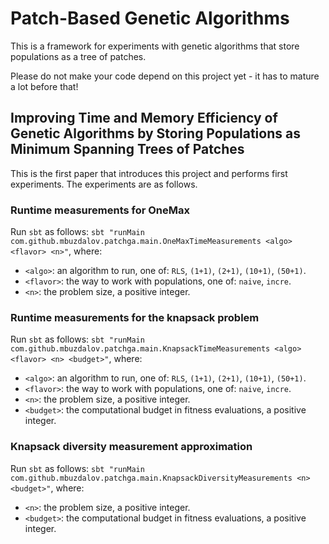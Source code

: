 # Patch-Based Genetic Algorithms

This is a framework for experiments with genetic algorithms that store populations as a tree of patches.

Please do not make your code depend on this project yet - it has to mature a lot before that!

## Improving Time and Memory Efficiency of Genetic Algorithms by Storing Populations as Minimum Spanning Trees of Patches

This is the first paper that introduces this project and performs first experiments. The experiments are as follows.

### Runtime measurements for OneMax

Run `sbt` as follows: `sbt "runMain com.github.mbuzdalov.patchga.main.OneMaxTimeMeasurements <algo> <flavor> <n>"`, where:
- `<algo>`: an algorithm to run, one of: `RLS`, `(1+1)`, `(2+1)`, `(10+1)`, `(50+1)`.
- `<flavor>`: the way to work with populations, one of: `naive`, `incre`.
- `<n>`: the problem size, a positive integer.

### Runtime measurements for the knapsack problem

Run `sbt` as follows: `sbt "runMain com.github.mbuzdalov.patchga.main.KnapsackTimeMeasurements <algo> <flavor> <n> <budget>"`, where:
- `<algo>`: an algorithm to run, one of: `RLS`, `(1+1)`, `(2+1)`, `(10+1)`, `(50+1)`.
- `<flavor>`: the way to work with populations, one of: `naive`, `incre`.
- `<n>`: the problem size, a positive integer.
- `<budget>`: the computational budget in fitness evaluations, a positive integer.

### Knapsack diversity measurement approximation

Run `sbt` as follows: `sbt "runMain com.github.mbuzdalov.patchga.main.KnapsackDiversityMeasurements <n> <budget>"`, where:
- `<n>`: the problem size, a positive integer.
- `<budget>`: the computational budget in fitness evaluations, a positive integer.
